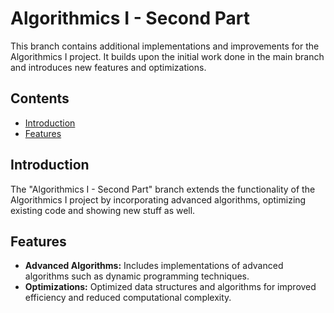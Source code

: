 # Algorithmics I - Second Part

This branch contains additional implementations and improvements for the Algorithmics I project. It builds upon the initial work done in the main branch and introduces new features and optimizations.

## Contents

- [Introduction](#introduction)
- [Features](#features)

## Introduction

The "Algorithmics I - Second Part" branch extends the functionality of the Algorithmics I project by incorporating advanced algorithms, optimizing existing code and showing new stuff as well.

## Features

- **Advanced Algorithms:** Includes implementations of advanced algorithms such as dynamic programming techniques.
- **Optimizations:** Optimized data structures and algorithms for improved efficiency and reduced computational complexity.
